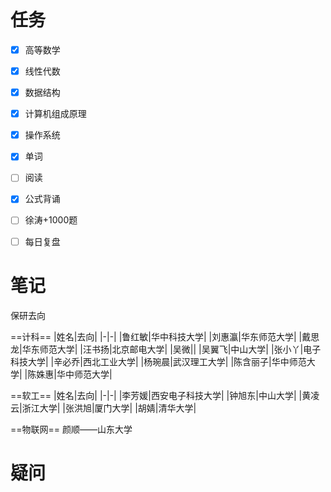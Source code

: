 ```toc
```
# 任务
- [x]   高等数学
		
- [x]   线性代数
    
- [x]   数据结构

- [x]   计算机组成原理

- [x]   操作系统

- [x]   单词
    
- [ ]   阅读

- [x]   公式背诵

- [ ]   徐涛+1000题

- [ ]   每日复盘

# 笔记
保研去向

==计科==
|姓名|去向|
|-|-|
|鲁红敏|华中科技大学|
|刘惠瀛|华东师范大学|
|戴思龙|华东师范大学|
|汪书扬|北京邮电大学|
|吴微||
|吴翼飞|中山大学|
|张小丫|电子科技大学|
|辛必乔|西北工业大学|
|杨琬晨|武汉理工大学|
|陈含丽子|华中师范大学|
|陈姝惠|华中师范大学|


==软工==
|姓名|去向|
|-|-|
|李芳媛|西安电子科技大学|
|钟旭东|中山大学|
|黄凌云|浙江大学|
|张洪旭|厦门大学|
|胡婧|清华大学|



==物联网==
颜顺——山东大学



# 疑问



